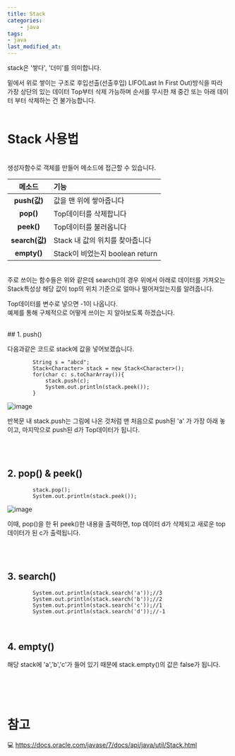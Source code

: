 ```yaml
---
title: Stack
categories:
	- java
tags:
- java
last_modified_at:
---
```


stack은 '쌓다', '더미'를 의미합니다. 

밑에서 위로 쌓이는 구조로 후입선출(선출후입) LIFO(Last In First Out)방식을 따라
가장 상단의 있는 데이터 Top부터 삭제 가능하며 순서를 무시한 채 
중간 또는 아래 데이터 부터 삭제하는 건 불가능합니다. 
<br/>
<br/>

# Stack 사용법
<br/>
생성자함수로 객체를 만들어 메소드에 접근할 수 있습니다. 
<br/>

| 메소드 | 기능 |
| :---: | :--- |
| **push(값)** | 값을 맨 위에 쌓아줍니다 |
| **pop()** | Top데이터를 삭제합니다 |
| **peek()** | Top데이터를 불러옵니다 |
| **search(값)** | Stack 내 값의 위치를 찾아줍니다 |
| **empty()** | Stack이 비었는지 boolean return |

<br/>
주로 쓰이는 함수들은 위와 같은데 
search()의 경우 위에서 아래로 데이터를 가져오는 Stack특성상
해당 값이 top의 위치 기준으로 얼마나 떨어져있는지를 알려줍니다.

Top데이터를 변수로 넣으면 -1이 나옵니다.
<br/>
예제를 통해 구체적으로 어떻게 쓰이는 지 알아보도록 하겠습니다. 

<br/>
## 1. push()

다음과같은 코드로 stack에 값을 넣어보겠습니다. 

```
        String s = "abcd";
        Stack<Character> stack = new Stack<Character>();
        for(char c: s.toCharArray()){
            stack.push(c);
            System.out.println(stack.peek());
        }
```

![image](https://user-images.githubusercontent.com/79133602/143578881-8c5bc131-5657-4f63-9414-93a111992a2c.png)


반복문 내 stack.push는 그림에 나온 것처럼 맨 처음으로 push된 'a' 가 가장 아래 놓이고, 마지막으로 push된 d가 Top데이터가 됩니다. 



<br/><br/>

## 2. pop() & peek()


```
        stack.pop();
        System.out.println(stack.peek());

```

![image](https://user-images.githubusercontent.com/79133602/143578922-6a9670ca-b16e-465c-8639-43911b3e46d8.png)

이때, pop()을 한 뒤 peek()한 내용을 출력하면, top 데이터 d가 삭제되고 새로운 top데이터가 된 c가 출력됩니다. 

<br/><br/>
## 3. search()


```
        System.out.println(stack.search('a'));//3
        System.out.println(stack.search('b'));//2
        System.out.println(stack.search('c'));//1
        System.out.println(stack.search('d'));//-1
```

<br/>

## 4. empty()

해당 stack에 'a','b','c'가 들어 있기 때문에 stack.empty()의 값은 false가 됩니다. 

<br/><br/><br/>

# 참고

💻 <https://docs.oracle.com/javase/7/docs/api/java/util/Stack.html>